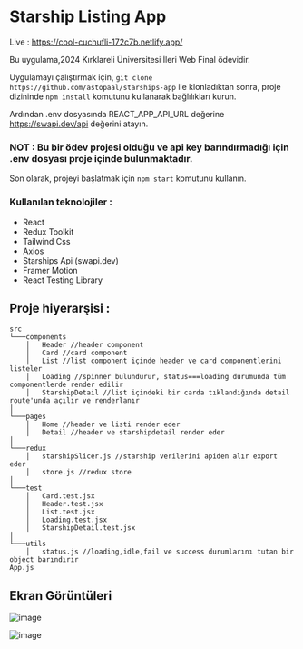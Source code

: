 # Starship Listing App

Live : https://cool-cuchufli-172c7b.netlify.app/

Bu uygulama,2024 Kırklareli Üniversitesi İleri Web Final  ödevidir.



Uygulamayı çalıştırmak için, `git clone https://github.com/astopaal/starships-app` ile klonladıktan sonra, proje dizininde `npm install` komutunu kullanarak bağlılıkları kurun.

Ardından .env dosyasında REACT_APP_API_URL değerine https://swapi.dev/api değerini atayın. 

### NOT : Bu bir ödev projesi olduğu ve api key barındırmadığı için .env dosyası proje içinde bulunmaktadır. 

Son olarak, projeyi başlatmak için `npm start` komutunu kullanın.

### Kullanılan teknolojiler : 
- React
- Redux Toolkit
- Tailwind Css
- Axios
- Starships Api (swapi.dev)
- Framer Motion
- React Testing Library

## Proje hiyerarşisi : 
```
src   
└───components
    │   Header //header component
    │   Card //card component
    │   List //list component içinde header ve card componentlerini listeler
    │   Loading //spinner bulundurur, status===loading durumunda tüm componentlerde render edilir
    │   StarshipDetail //list içindeki bir carda tıklandığında detail route'unda açılır ve renderlanır
│   
└───pages
    │   Home //header ve listi render eder
    │   Detail //header ve starshipdetail render eder
│   
└───redux
    │   starshipSlicer.js //starship verilerini apiden alır export eder
    │   store.js //redux store
│   
└───test
    │   Card.test.jsx
    │   Header.test.jsx
    │   List.test.jsx
    │   Loading.test.jsx
    │   StarshipDetail.test.jsx
│   
└───utils
    │   status.js //loading,idle,fail ve success durumlarını tutan bir object barındırır
App.js
```


## Ekran Görüntüleri

![image](https://user-images.githubusercontent.com/85809119/235360909-86f6d1a3-d51a-40ba-af74-dd206d9cd6d5.png)

![image](https://user-images.githubusercontent.com/85809119/235360916-233f3921-d50b-4f69-b764-bfd953bc7858.png)
